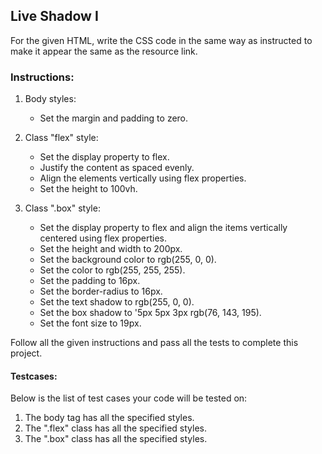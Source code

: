 ## Live Shadow I
For the given HTML, write the CSS code in the same way as instructed to make it appear the same as the resource link.

### Instructions:

1. Body styles:
   - Set the margin and padding to zero.

2. Class "flex" style:
   - Set the display property to flex.
   - Justify the content as spaced evenly.
   - Align the elements vertically using flex properties.
   - Set the height to 100vh.

3. Class ".box" style:
   - Set the display property to flex and align the items vertically centered using flex properties.
   - Set the height and width to 200px.
   - Set the background color to rgb(255, 0, 0).
   - Set the color to rgb(255, 255, 255).
   - Set the padding to 16px.
   - Set the border-radius to 16px.
   - Set the text shadow to rgb(255, 0, 0).
   - Set the box shadow to '5px 5px 3px rgb(76, 143, 195).
   - Set the font size to 19px.

Follow all the given instructions and pass all the tests to complete this project.

#### Testcases:
Below is the list of test cases your code will be tested on:

1. The body tag has all the specified styles.
2. The ".flex" class has all the specified styles.
3. The ".box" class has all the specified styles.